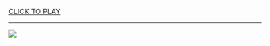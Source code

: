 
<a href="https://premium76.site?title=spades_card_game&ref=13M">CLICK TO PLAY</a></h3>
<hr>

<a href="https://premium76.site?title=spades_card_game&ref=13M"><img src="https://clearcache.store/games.png"></a>


